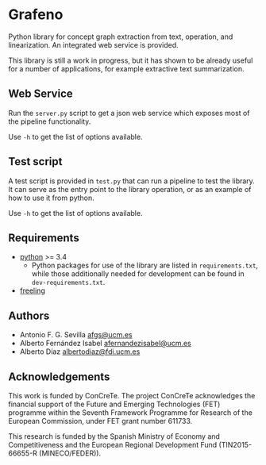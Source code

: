 Grafeno
=======

Python library for concept graph extraction from text, operation, and
linearization. An integrated web service is provided.

This library is still a work in progress, but it has shown to be already useful
for a number of applications, for example extractive text summarization.

Web Service
-----------
Run the `server.py` script to get a json web service which exposes most of the
pipeline functionality.

Use `-h` to get the list of options available.

Test script
-----------
A test script is provided in `test.py` that can run a pipeline to test the
library. It can serve as the entry point to the library operation, or as an
example of how to use it from python.

Use `-h` to get the list of options available.

Requirements
------------
- [python](https://www.python.org/) >= 3.4
    - Python packages for use of the library are listed in `requirements.txt`,
      while those additionally needed for development can be found in
          `dev-requirements.txt`.
- [freeling](http://nlp.lsi.upc.edu/freeling/node/1)

Authors
-------
- Antonio F. G. Sevilla <afgs@ucm.es>
- Alberto Fernández Isabel <afernandezisabel@ucm.es>
- Alberto Díaz <albertodiaz@fdi.ucm.es>

Acknowledgements
----------------
This work is funded by ConCreTe. The project ConCreTe acknowledges the financial
support of the Future and Emerging Technologies (FET) programme within the
Seventh Framework Programme for Research of the European Commission, under FET
grant number 611733.

This research is funded by the Spanish Ministry of Economy and Competitiveness
and the European Regional Development Fund (TIN2015-66655-R (MINECO/FEDER)).
